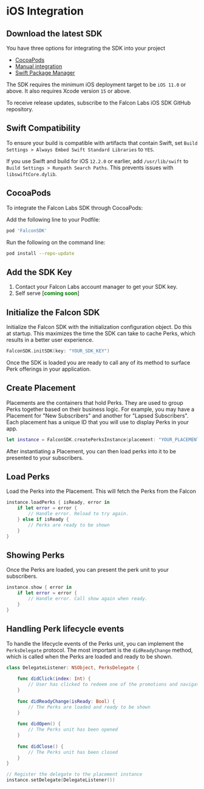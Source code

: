 # iOS Integration

## Download the latest SDK

You have three options for integrating the SDK into your project

- [CocoaPods](#cocoapods)
- [Manual integration](/integration-guide/ios/manual)
- [Swift Package Manager](#swift-package-manager)

The SDK requires the minimum iOS deployment target to be `iOS 11.0` or above. It
also requires Xcode version `15` or above.

To receive release updates, subscribe to the Falcon Labs iOS SDK GitHub
repository.

## Swift Compatibility

To ensure your build is compatible with artifacts that contain Swift, set
`Build Settings > Always Embed Swift Standard Libraries` to `YES`.

If you use Swift and build for iOS `12.2.0` or earlier, add `/usr/lib/swift` to
`Build Settings > Runpath Search Paths`. This prevents issues with
`libswiftCore.dylib`.

## CocoaPods

To integrate the Falcon Labs SDK through CocoaPods:

Add the following line to your Podfile:

```ruby
pod 'FalconSDK'
```

Run the following on the command line:

```bash
pod install --repo-update
```

## Add the SDK Key

1. Contact your Falcon Labs account manager to get your SDK key.
2. Self serve [<span style="color: green; font-weight:bold; ">coming
   soon</span>]

## Initialize the Falcon SDK

Initialize the Falcon SDK with the initialization configuration object. Do this
at startup. This maximizes the time the SDK can take to cache Perks, which
results in a better user experience.

```swift
FalconSDK.initSDK(key: "YOUR_SDK_KEY")
```

Once the SDK is loaded you are ready to call any of its method to surface Perk
offerings in your application.

## Create Placement

Placements are the containers that hold Perks. They are used to group Perks
together based on their business logic. For example, you may have a Placement
for "New Subscribers" and another for "Lapsed Subscribers". Each placement has a
unique ID that you will use to display Perks in your app.

```swift
let instance = FalconSDK.createPerksInstance(placement: "YOUR_PLACEMENT_ID")
```

After instantiating a Placement, you can then load perks into it to be presented
to your subscribers.

## Load Perks
Load the Perks into the Placement. This will fetch the Perks from the Falcon

```swift
instance.loadPerks { isReady, error in
    if let error = error {
        // Handle error. Reload to try again.
    } else if isReady {
        // Perks are ready to be shown
    }
}
```

## Showing Perks
Once the Perks are loaded, you can present the perk unit to your subscribers.
```swift
instance.show { error in
    if let error = error {
        // Handle error. Call show again when ready.
    }
}
```

## Handling Perk lifecycle events
To handle the lifecycle events of the Perks unit, you can implement the 
`PerksDelegate` protocol. The most important is the `didReadyChange` method,
which is called when the Perks are loaded and ready to be shown.

```swift
class DelegateListener: NSObject, PerksDelegate {
    
    func didClick(index: Int) {
        // User has clicked to redeem one of the promotions and navigated outside the app to the perk providers page.
    }
    
    func didReadyChange(isReady: Bool) {
        // The Perks are loaded and ready to be shown
    }
    
    func didOpen() {
        // The Perks unit has been opened
    }
    
    func didClose() {
        // The Perks unit has been closed
    }
}

// Register the delegate to the placement instance
instance.setDelegate(DelegateListener())
```